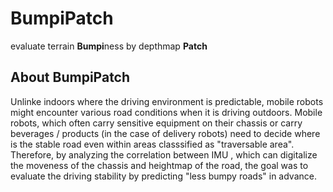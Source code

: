 # BumpiPatch

evaluate terrain <b>Bumpi</b>ness by depthmap <b>Patch</b>

## About BumpiPatch

Unlinke indoors where the driving environment is predictable, mobile robots might encounter various road conditions when it is driving outdoors. Mobile robots, which often carry sensitive equipment on their chassis or carry beverages / products (in the case of delivery robots) need to decide where is the stable road even within areas classsified as "traversable area". 
Therefore, by analyzing the correlation between IMU , which can digitalize the moveness of the chassis and heightmap of the road, the goal was to evaluate the driving stability by predicting "less bumpy roads" in advance. 

 
